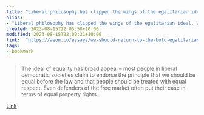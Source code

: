 ```yaml
---
title: "Liberal philosophy has clipped the wings of the egalitarian ideal. We should return to the bolder ideals of Iris Murdoch"
alias:
- "Liberal philosophy has clipped the wings of the egalitarian ideal. We should return to the bolder ideals of Iris Murdoch"
created: 2023-08-15T22:05:58+10:00
modified: 2023-08-15T22:09:31+10:00
link:  "https://aeon.co/essays/we-should-return-to-the-bold-egalitarianism-of-iris-murdoch"
tags:
- bookmark
---
```


> The ideal of equality has broad appeal – most people in liberal democratic societies claim to endorse the principle that we should be equal before the law and that people should be treated with equal respect. Even defenders of the free market often put their case in terms of equal property rights.

[Link](https://aeon.co/essays/we-should-return-to-the-bold-egalitarianism-of-iris-murdoch)
